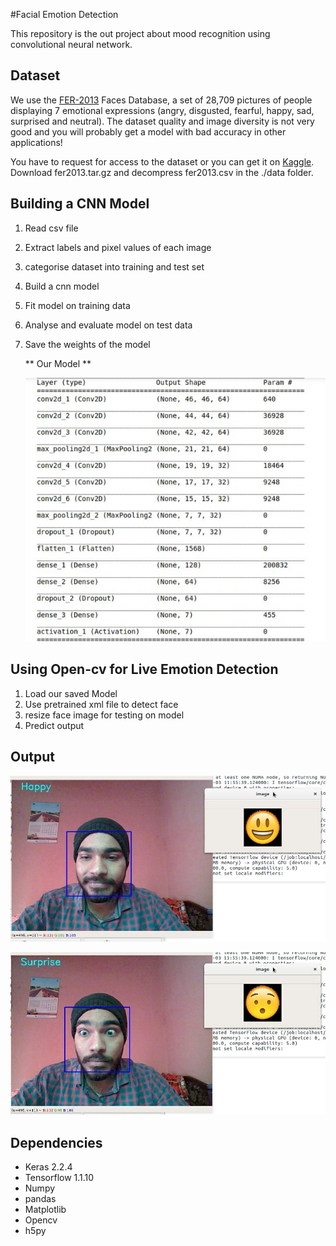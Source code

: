 #Facial Emotion Detection

This repository is the out project about mood recognition using convolutional neural network.

## Dataset

We use the [FER-2013](http://www.socsci.ru.nl:8180/RaFD2/RaFD?p=main) Faces Database, a set of 28,709 pictures of people displaying 7 emotional expressions (angry, disgusted, fearful, happy, sad, surprised and neutral). The dataset quality and image diversity is not very good and you will probably get a model with bad accuracy in other applications!

You have to request for access to the dataset or you can get it on [Kaggle](https://www.kaggle.com/c/challenges-in-representation-learning-facial-expression-recognition-challenge/data). Download fer2013.tar.gz and decompress fer2013.csv in the ./data folder.

## Building a CNN Model

1. Read csv file 
2. Extract labels and pixel values of each image
3. categorise dataset into training and test set
4. Build a cnn model
5. Fit model on training data
6. Analyse and evaluate model on test data
7. Save the weights of the model

	** Our Model **
    
    ![](./images/model.jpg)

## Using Open-cv for Live Emotion Detection

1. Load our saved Model
2. Use pretrained xml file to detect face
3. resize face image for testing on model
4. Predict output

## Output
![](./images/happy.jpg)

![](./images/surprise.jpg)

## Dependencies
- Keras 2.2.4
- Tensorflow 1.1.10
- Numpy
- pandas
- Matplotlib
- Opencv
- h5py